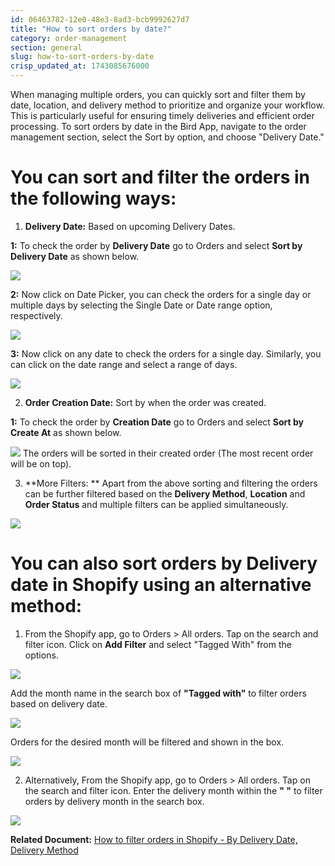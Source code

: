 ```yaml
---
id: 06463782-12e0-48e3-8ad3-bcb9992627d7
title: "How to sort orders by date?"
category: order-management
section: general
slug: how-to-sort-orders-by-date
crisp_updated_at: 1743085676000
---
```


When managing multiple orders, you can quickly sort and filter them by date, location, and delivery method to prioritize and organize your workflow. This is particularly useful for ensuring timely deliveries and efficient order processing. To sort orders by date in the Bird App, navigate to the order management section, select the Sort by option, and choose "Delivery Date." 
# You can sort and filter the orders in the following ways:

1. **Delivery Date:** Based on upcoming Delivery Dates.

**1:** To check the order by **Delivery Date** go to Orders and select **Sort by Delivery Date** as shown below.

![](https://storage.crisp.chat/users/helpdesk/website/ca826b447482b000/image-32_15psef3.png)

**2:** Now click on Date Picker, you can check the orders for a single day or multiple days by selecting the Single Date or Date range option, respectively.

![](https://storage.crisp.chat/users/helpdesk/website/ca826b447482b000/screenshot-2024-12-16-at-72545_nyqgsp.png)

**3:** Now click on any date to check the orders for a single day. Similarly, you can click on the date range and select a range of days.

![](https://storage.crisp.chat/users/helpdesk/website/ca826b447482b000/screenshot-2024-12-16-at-73031_1xv9cfy.png)

2. **Order Creation Date:** Sort by when the order was created.

**1:** To check the order by **Creation Date** go to Orders and select **Sort by Create At** as shown below.

![](https://storage.crisp.chat/users/helpdesk/website/ca826b447482b000/screenshot-2024-12-16-at-72059_fj0sao.png)
The orders will be sorted in their created order (The most recent order will be on top).

3. **More Filters: ** Apart from the above sorting and filtering the orders can be further filtered based on the **Delivery Method**, **Location** and **Order Status** and multiple filters can be applied simultaneously.

![](https://storage.crisp.chat/users/helpdesk/website/-/c/a/8/2/ca826b447482b000/image-49_n1odpu.png)

# You can also sort orders by **Delivery date** in Shopify using an alternative method:

1. From the Shopify app, go to Orders > All orders. Tap on the search and filter icon. Click on **Add Filter** and select "Tagged With" from the options.

![](https://storage.crisp.chat/users/helpdesk/website/ca826b447482b000/order2_1osqr1v.png)

Add the month name in the search box of **"Tagged with"** to filter orders based on delivery date.

![](https://storage.crisp.chat/users/helpdesk/website/ca826b447482b000/order-tag_12zg7da.png)

Orders for the desired month will be filtered and shown in the box.

![](https://storage.crisp.chat/users/helpdesk/website/ca826b447482b000/order-list_rhz0u4.png)

2. Alternatively, From the Shopify app, go to Orders > All orders. Tap on the search and filter icon. Enter the delivery month within the **" "** to filter orders by delivery month in the search box.

![](https://storage.crisp.chat/users/helpdesk/website/ca826b447482b000/orders1_1stk7an.png)

**Related Document:** [How to filter orders in Shopify - By Delivery Date, Delivery Method](https://help.birdchime.com/en-us/article/how-to-filter-orders-in-shopify-by-delivery-date-delivery-method-1x0uebf/)
